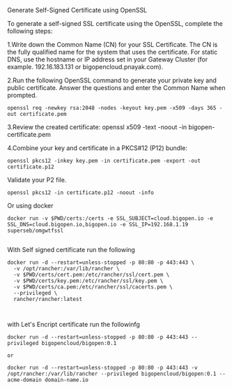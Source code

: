 Generate Self-Signed Certificate using OpenSSL

To generate a self-signed SSL certificate using the OpenSSL, complete the following steps:


1.Write down the Common Name (CN) for your SSL Certificate. The CN is the fully qualified name for the system that uses the certificate. For static DNS, use the hostname or IP address set in your Gateway Cluster (for example. 192.16.183.131 or bigopencloud.pnayak.com).

2.Run the following OpenSSL command to generate your private key and public certificate. Answer the questions and enter the Common Name when prompted.

```
openssl req -newkey rsa:2048 -nodes -keyout key.pem -x509 -days 365 -out certificate.pem
```

3.Review the created certificate:
openssl x509 -text -noout -in bigopen-certificate.pem

4.Combine your key and certificate in a PKCS#12 (P12) bundle:

```
openssl pkcs12 -inkey key.pem -in certificate.pem -export -out certificate.p12
```

Validate your P2 file.
```
openssl pkcs12 -in certificate.p12 -noout -info
```

Or using docker 
```
docker run -v $PWD/certs:/certs -e SSL_SUBJECT=cloud.bigopen.io -e SSL_DNS=cloud.bigopen.io,bigopen.io -e SSL_IP=192.168.1.19 superseb/omgwtfssl
  
```
With Self signed certificate run the following

```
docker run -d --restart=unless-stopped -p 80:80 -p 443:443 \
  -v /opt/rancher:/var/lib/rancher \
  -v $PWD/certs/cert.pem:/etc/rancher/ssl/cert.pem \
  -v $PWD/certs/key.pem:/etc/rancher/ssl/key.pem \
  -v $PWD/certs/ca.pem:/etc/rancher/ssl/cacerts.pem \
  --privileged \
  rancher/rancher:latest
  
  
```
with Let's Encript certificate run the followinfg

```
docker run -d --restart=unless-stopped -p 80:80 -p 443:443 --privileged bigopencloud/bigopen:0.1

or

docker run -d --restart=unless-stopped -p 80:80 -p 443:443 -v /opt/rancher:/var/lib/rancher --privileged bigopencloud/bigopen:0.1 --acme-domain domain-name.io


```